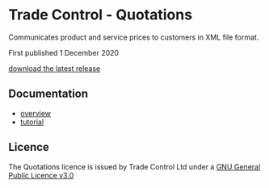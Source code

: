 # Trade Control - Quotations

Communicates product and service prices to customers in XML file format.

First published 1 December 2020

[download the latest release](/releases)

## Documentation

- [overview](https://tradecontrol.github.io/quotation)
- [tutorial](https://tradecontrol.github.io/tutorials/quotations)

## Licence

The Quotations licence is issued by Trade Control Ltd under a [GNU General Public Licence v3.0](https://www.gnu.org/licenses/gpl-3.0.en.html) 

